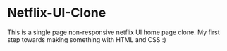 # Netflix-UI-Clone

This is a single page non-responsive netflix UI home page clone.
My first step towards making something with HTML and CSS :)
